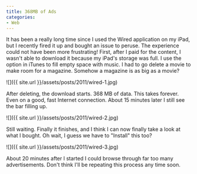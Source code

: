```yaml
---
title: 368MB of Ads
categories:
- Web
---
```


It has been a really long time since I used the Wired application on my iPad, but I recently fired it up and bought an issue to peruse. The experience could not have been more frustrating!
First, after I paid for the content, I wasn't able to download it because my iPad's storage was full. I use the option in iTunes to fill empty space with music. I had to go delete a movie to make room for a magazine. Somehow a magazine is as big as a movie?

![]({{ site.url }}/assets/posts/2011/wired-1.jpg)

After deleting, the download starts. 368 MB of data. This takes forever. Even on a good, fast Internet connection. About 15 minutes later I still see the bar filling up.

![]({{ site.url }}/assets/posts/2011/wired-2.jpg)

Still waiting. Finally it finishes, and I think I can now finally take a look at what I bought. Oh wait, I guess we have to "Install" this too?

![]({{ site.url }}/assets/posts/2011/wired-3.jpg)

About 20 minutes after I started I could browse through far too many advertisements. Don't think I'll be repeating this process any time soon.
